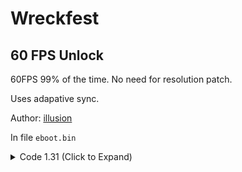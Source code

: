 # Wreckfest

## 60 FPS Unlock

60FPS 99% of the time. No need for resolution patch.

Uses adapative sync.

Author: [illusion](https://github.com/illusion0001)

In file `eboot.bin`

<details>
<summary>Code 1.31 (Click to Expand)</summary>

```
0x14460B 95
```

</details>
